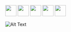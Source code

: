  <p>
 <a href="https://https://sierra007117.github.io/"><img src="https://img.shields.io/badge/website-black.svg?style=for-the-badge&logo=jekyll&logoColor=white" height=35></a>
<a href="https://https://github.com/Sierra007117"><img src="https://img.shields.io/badge/github-black.svg?&style=for-the-badge&logo=github&logoColor=whitee" height=35></a> 
<a href="https://https://steamcommunity.com/profiles/76561198829263055/"><img src="https://img.shields.io/badge/steam-black.svg?&style=for-the-badge&logo=steam&logoColor=white" height=35></a> 
<a href="https://linkedin.com/in/msneloy"><img src="https://img.shields.io/badge/linkedin-black.svg?&style=for-the-badge&logo=linkedin&logoColor=white" height=35></a>
<a href="https://www.facebook.com/msneloy/"><img src="https://img.shields.io/badge/facebook-black.svg?style=for-the-badge&logo=facebook&logoColor=white" height=35></a>
</p>
 
 ![Alt Text](https://github.com/Sierra007117/Sierra007117/blob/master/wp.gif)
